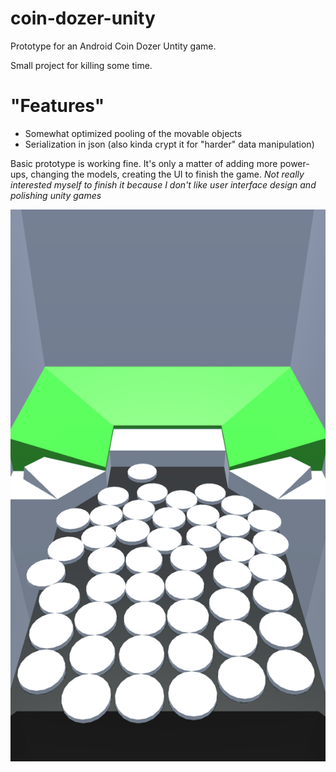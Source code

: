 # coin-dozer-unity

Prototype for an Android Coin Dozer Untity game.

Small project for killing some time. 

# "Features"
- Somewhat optimized pooling of the movable objects
- Serialization in json (also kinda crypt it for "harder" data manipulation)

Basic prototype is working fine. It's only a matter of adding more power-ups, changing the models, creating the UI to finish the game.
*Not really interested myself to finish it because I don't like user interface design and polishing unity games*

 ![Screenshot](/Screenshots/prototype_screenshot.png)
